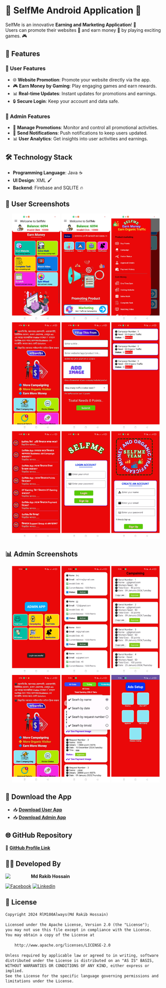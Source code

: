 # 🌟 SelfMe Android Application 🌟

SelfMe is an innovative **Earning and Marketing Application**! 🎯  
Users can promote their websites 📢 and earn money 💸 by playing exciting games. 🎮  



## 🚀 Features
### 📱 User Features
- 🌐 **Website Promotion**: Promote your website directly via the app.
- 🎮 **Earn Money by Gaming**: Play engaging games and earn rewards.
- 📊 **Real-time Updates**: Instant updates for promotions and earnings.
- 🔒 **Secure Login**: Keep your account and data safe.
  
### 🔑 Admin Features
- 📂 **Manage Promotions**: Monitor and control all promotional activities.
- 🔔 **Send Notifications**: Push notifications to keep users updated.
- 📊 **User Analytics**: Get insights into user activities and earnings.



## 🛠 Technology Stack
- **Programming Language**: Java ☕
- **UI Design**: XML 🖌️
- **Backend**: Firebase and SQLITE 🔥



## 📸 User Screenshots  
<p align="center"> <img width="30%" height="50%" src="https://github.com/RlM100always/Hisab/blob/main/ScreenShot/Selfme/User/Screenshot_2025-01-24-16-36-18-17_05af06492da4e9a63740615e851714b0.jpg" /> <img width="30%" height="50%" src="https://github.com/RlM100always/Hisab/blob/main/ScreenShot/Selfme/User/Screenshot_2025-01-24-16-36-12-77_05af06492da4e9a63740615e851714b0.jpg" /> <img width="30%" height="50%" src="https://github.com/RlM100always/Hisab/blob/main/ScreenShot/Selfme/User/Screenshot_2025-01-24-16-36-26-69_05af06492da4e9a63740615e851714b0.jpg" /> <img width="30%" height="50%" src="https://github.com/RlM100always/Hisab/blob/main/ScreenShot/Selfme/User/Screenshot_2025-01-24-16-36-36-27_05af06492da4e9a63740615e851714b0.jpg" /> <img width="30%" height="50%" src="https://github.com/RlM100always/Hisab/blob/main/ScreenShot/Selfme/User/Screenshot_2025-01-24-16-36-40-36_05af06492da4e9a63740615e851714b0.jpg" /> <img width="30%" height="50%" src="https://github.com/RlM100always/Hisab/blob/main/ScreenShot/Selfme/User/Screenshot_2025-01-24-16-36-47-25_05af06492da4e9a63740615e851714b0.jpg" /> <img width="30%" height="50%" src="https://github.com/RlM100always/Hisab/blob/main/ScreenShot/Selfme/User/Screenshot_2025-01-24-16-40-48-00_05af06492da4e9a63740615e851714b0.jpg" /> <img width="30%" height="50%" src="https://github.com/RlM100always/Hisab/blob/main/ScreenShot/Selfme/User/Screenshot_2025-01-24-16-41-36-17_05af06492da4e9a63740615e851714b0.jpg" /> <img width="30%" height="50%" src="https://github.com/RlM100always/Hisab/blob/main/ScreenShot/Selfme/User/Screenshot_2025-01-24-16-41-40-85_05af06492da4e9a63740615e851714b0.jpg" /> </p>



## 📊 Admin Screenshots  
<p align="center"> <img width="30%" height="50%" src="https://github.com/RlM100always/Hisab/blob/main/ScreenShot/Selfme/Admin/Screenshot_2025-01-24-17-26-01-50_ea7b947956d4a99e9afc01ad75167bec.jpg" /> <img width="30%" height="50%" src="https://github.com/RlM100always/Hisab/blob/main/ScreenShot/Selfme/Admin/Screenshot_2025-01-24-17-26-06-80_ea7b947956d4a99e9afc01ad75167bec.jpg" /> <img width="30%" height="50%" src="https://github.com/RlM100always/Hisab/blob/main/ScreenShot/Selfme/Admin/Screenshot_2025-01-24-17-26-12-33_ea7b947956d4a99e9afc01ad75167bec.jpg" /> <img width="30%" height="50%" src="https://github.com/RlM100always/Hisab/blob/main/ScreenShot/Selfme/User/Screenshot_2025-01-24-16-36-36-27_05af06492da4e9a63740615e851714b0.jpg" /> <img width="30%" height="50%" src="https://github.com/RlM100always/Hisab/blob/main/ScreenShot/Selfme/Admin/Screenshot_2025-01-24-17-26-17-70_ea7b947956d4a99e9afc01ad75167bec.jpg" /> <img width="30%" height="50%" src="https://github.com/RlM100always/Hisab/blob/main/ScreenShot/Selfme/Admin/Screenshot_2025-01-24-17-26-25-12_ea7b947956d4a99e9afc01ad75167bec.jpg" /> </p>





## 📲 Download the App  
- 📥 **[Download User App](https://drive.google.com/file/d/1l129EV-qURme2lS3GFmh675KM0KxHlaa/view?usp=sharing)**  
- 📥 **[Download Admin App](https://drive.google.com/file/d/18THkrZzSHdEPL7jlcPuepYV2tthnh8gH/view?usp=sharing)**  



## 🌐 GitHub Repository  
🔗 **[GitHub Profile Link](https://github.com/RlM100always)**  



## 👨‍💻 Developed By  
<a href="https://www.linkedin.com/in/rlm100always/" target="_blank">
  <img src="https://avatars.githubusercontent.com/u/109984220?v=4" width="80" align="left">
</a>

**Md Rakib Hossain**  

[![Facebook](https://img.shields.io/badge/-Facebook-1877F2?logo=facebook&logoColor=white&style=for-the-badge)](https://www.facebook.com/rlm100always/)
[![Linkedin](https://img.shields.io/badge/-LinkedIn-0077B5?logo=linkedin&logoColor=white&style=for-the-badge)](https://www.linkedin.com/in/rlm100always/)



## 📝 License  
```
Copyright 2024 RlM100Always(Md Rakib Hossain)

Licensed under the Apache License, Version 2.0 (the "License");
you may not use this file except in compliance with the License.
You may obtain a copy of the License at

    http://www.apache.org/licenses/LICENSE-2.0

Unless required by applicable law or agreed to in writing, software
distributed under the License is distributed on an "AS IS" BASIS,
WITHOUT WARRANTIES OR CONDITIONS OF ANY KIND, either express or implied.
See the License for the specific language governing permissions and
limitations under the License.
```


